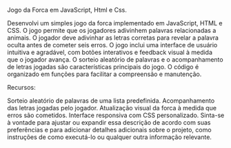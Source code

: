 Jogo da Forca em JavaScript, Html e Css.

Desenvolvi um simples jogo da forca implementado em JavaScript, HTML e CSS. 
O jogo permite que os jogadores adivinhem palavras relacionadas a animais. O jogador deve 
adivinhar as letras corretas para revelar a palavra oculta antes de cometer seis erros. O jogo 
inclui uma interface de usuário intuitiva e agradável, com botões interativos e feedback 
visual à medida que o jogador avança. O sorteio aleatório de palavras e o acompanhamento 
de letras jogadas são características principais do jogo. O código é organizado em funções 
para facilitar a compreensão e manutenção.

Recursos:

Sorteio aleatório de palavras de uma lista predefinida.
Acompanhamento das letras jogadas pelo jogador.
Atualização visual da forca à medida que erros são cometidos.
Interface responsiva com CSS personalizado.
Sinta-se à vontade para ajustar ou expandir essa descrição de acordo com suas preferências e 
para adicionar detalhes adicionais sobre o projeto, como instruções de como executá-lo ou qualquer 
outra informação relevante.
